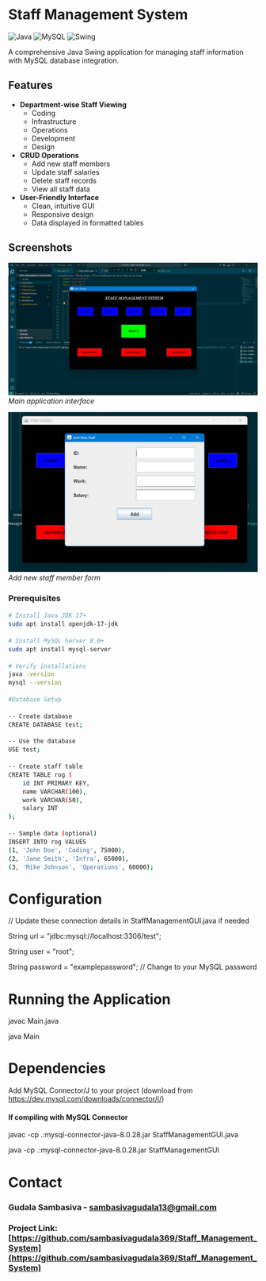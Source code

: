 # Staff Management System

![Java](https://img.shields.io/badge/Java-17-blue)
![MySQL](https://img.shields.io/badge/MySQL-8.0-orange)
![Swing](https://img.shields.io/badge/Java%20Swing-GUI-yellowgreen)

A comprehensive Java Swing application for managing staff information with MySQL database integration.

## Features

- **Department-wise Staff Viewing**
  - Coding
  - Infrastructure
  - Operations
  - Development
  - Design
- **CRUD Operations**
  - Add new staff members
  - Update staff salaries
  - Delete staff records
  - View all staff data
- **User-Friendly Interface**
  - Clean, intuitive GUI
  - Responsive design
  - Data displayed in formatted tables

## Screenshots

![Main Screen](screenshots/main_screen.png)
*Main application interface*

![Add Staff](screenshots/add_staff.png)
*Add new staff member form*

### Prerequisites
```bash
# Install Java JDK 17+
sudo apt install openjdk-17-jdk

# Install MySQL Server 8.0+
sudo apt install mysql-server

# Verify installations
java -version
mysql --version

#Database Setup

-- Create database
CREATE DATABASE test;

-- Use the database
USE test;

-- Create staff table
CREATE TABLE rog (
    id INT PRIMARY KEY,
    name VARCHAR(100),
    work VARCHAR(50),
    salary INT
);

-- Sample data (optional)
INSERT INTO rog VALUES 
(1, 'John Doe', 'Coding', 75000),
(2, 'Jane Smith', 'Infra', 65000),
(3, 'Mike Johnson', 'Operations', 60000);

```

# Configuration

// Update these connection details in StaffManagementGUI.java if needed

String url = "jdbc:mysql://localhost:3306/test";

String user = "root";

String password = "examplepassword"; // Change to your MySQL password

# Running the Application

javac Main.java

java Main


# Dependencies

Add MySQL Connector/J to your project (download from https://dev.mysql.com/downloads/connector/j/)

#### If compiling with MySQL Connector

javac -cp .:mysql-connector-java-8.0.28.jar StaffManagementGUI.java

java -cp .:mysql-connector-java-8.0.28.jar StaffManagementGUI


# Contact

### Gudala Sambasiva - sambasivagudala13@gmail.com

### Project Link: [https://github.com/sambasivagudala369/Staff_Management_System](https://github.com/sambasivagudala369/Staff_Management_System)

